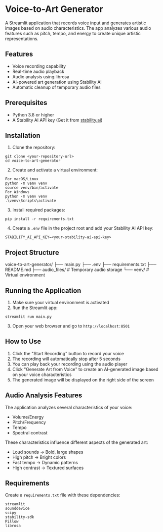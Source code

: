 # Voice-to-Art Generator

A Streamlit application that records voice input and generates artistic images based on audio characteristics. The app analyzes various audio features such as pitch, tempo, and energy to create unique artistic representations.

## Features

- Voice recording capability
- Real-time audio playback
- Audio analysis using librosa
- AI-powered art generation using Stability AI
- Automatic cleanup of temporary audio files

## Prerequisites

- Python 3.8 or higher
- A Stability AI API key (Get it from [stability.ai](https://stability.ai))

## Installation

1. Clone the repository:
```
git clone <your-repository-url>
cd voice-to-art-generator
```

2. Create and activate a virtual environment:
```
For macOS/Linux
python -m venv venv
source venv/bin/activate
For Windows
python -m venv venv
.\venv\Scripts\activate 
```

3. Install required packages:
```
pip install -r requirements.txt
```

4. Create a `.env` file in the project root and add your Stability AI API key:
```
STABILITY_AI_API_KEY=<your-stability-ai-api-key>
```

## Project Structure
voice-to-art-generator/
├── main.py
├── .env
├── requirements.txt
├── README.md
├── audio_files/ # Temporary audio storage
└── venv/ # Virtual environment

## Running the Application

1. Make sure your virtual environment is activated
2. Run the Streamlit app:
```
streamlit run main.py
```

3. Open your web browser and go to `http://localhost:8501`

## How to Use

1. Click the "Start Recording" button to record your voice
2. The recording will automatically stop after 5 seconds
3. You can play back your recording using the audio player
4. Click "Generate Art from Voice" to create an AI-generated image based on your voice characteristics
5. The generated image will be displayed on the right side of the screen

## Audio Analysis Features

The application analyzes several characteristics of your voice:
- Volume/Energy
- Pitch/Frequency
- Tempo
- Spectral contrast

These characteristics influence different aspects of the generated art:
- Loud sounds → Bold, large shapes
- High pitch → Bright colors
- Fast tempo → Dynamic patterns
- High contrast → Textured surfaces

## Requirements

Create a `requirements.txt` file with these dependencies:
```
streamlit
sounddevice
scipy
stability-sdk
Pillow
librosa
```